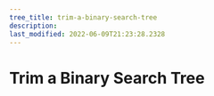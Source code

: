 ```yaml
---
tree_title: trim-a-binary-search-tree
description: 
last_modified: 2022-06-09T21:23:28.2328
---
```


# Trim a Binary Search Tree
